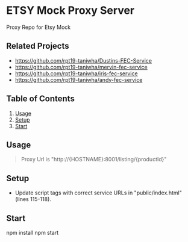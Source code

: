 # ETSY Mock Proxy Server
Proxy Repo for Etsy Mock

## Related Projects

- https://github.com/rpt19-taniwha/Dustins-FEC-Service
- https://github.com/rpt19-taniwha/mervin-fec-service
- https://github.com/rpt19-taniwha/iris-fec-service
- https://github.com/rpt19-taniwha/andy-fec-service

## Table of Contents

1. [Usage](#Usage)
2. [Setup](#Setup)
3. [Start](#Start)

## Usage

> Proxy Url is "http://{HOSTNAME}:8001/listing/{productId}"

## Setup
- Update script tags with correct service URLs in "public/index.html" (lines 115-118).

## Start
npm install
npm start